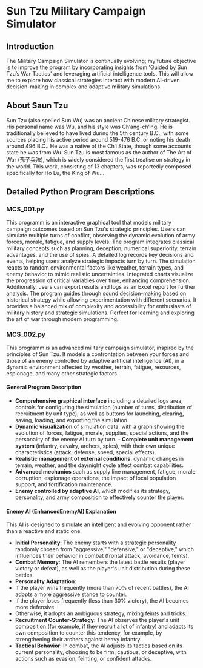 # Sun Tzu Military Campaign Simulator

## Introduction

The Military Campaign Simulator is continually evolving; my future objective is to improve the program by incorporating insights from 'Guided by Sun Tzu’s War Tactics' 
and leveraging artificial intelligence tools. This will allow me to explore how classical strategies interact with modern AI-driven decision-making in complex and adaptive military simulations.

## About Saun Tzu

Sun Tzu (also spelled Sun Wu) was an ancient Chinese military strategist. His personal name was Wu, and his style was Ch‘ang-ch‘ing. 
He is traditionally believed to have lived during the 5th century B.C., with some sources placing his active period around 519-476 B.C. or noting his death around 496 B.C.. 
He was a native of the Ch‘i State, though some accounts state he was from Wu.
Sun Tzu is most famous as the author of The Art of War (孫子兵法), which is widely considered the first treatise on strategy in the world. 
This work, consisting of 13 chapters, was reportedly composed specifically for Ho Lu, the King of Wu...


## Detailed Python Program Descriptions

### MCS_001.py

This programm is an interactive graphical tool that models military campaign outcomes based on Sun Tzu's strategic principles. 
Users can simulate multiple turns of conflict, observing the dynamic evolution of army forces, morale, fatigue, and supply levels. 
The program integrates classical military concepts such as planning, deception, numerical superiority, terrain advantages, and the use of spies.
A detailed log records key decisions and events, helping users analyze strategic impacts turn by turn. 
The simulation reacts to random environmental factors like weather, terrain types, and enemy behavior to mimic realistic uncertainties. 
Integrated charts visualize the progression of critical variables over time, enhancing comprehension. 
Additionally, users can export results and logs as an Excel report for further analysis.
The program guides through sound decision-making based on historical strategy while allowing experimentation with different scenarios. 
It provides a balanced mix of complexity and accessibility for enthusiasts of military history and strategic simulations. 
Perfect for learning and exploring the art of war through modern programming.


### MCS_002.py

This programm is an advanced military campaign simulator, inspired by the principles of Sun Tzu. It models a confrontation between your forces and those of an enemy controlled by adaptive artificial intelligence (AI), in a dynamic environment affected by weather, terrain, fatigue, resources, espionage, and many other strategic factors.

#### General Program Description

- **Comprehensive graphical interface** including a detailed logs area, controls for configuring the simulation (number of turns, distribution of recruitment by unit type), as well as buttons for launching, clearing, saving, loading, and exporting the simulation.
- **Dynamic visualization** of simulation data, with a graph showing the evolution of forces, fatigue, morale, supplies, special actions, and the personality of the enemy AI turn by turn. - **Complete unit management system** (infantry, cavalry, archers, spies), with their own unique characteristics (attack, defense, speed, special effects).
- **Realistic management of external conditions**: dynamic changes in terrain, weather, and the day/night cycle affect combat capabilities.
- **Advanced mechanics** such as supply line management, fatigue, morale corruption, espionage operations, the impact of local population support, and fortification maintenance.
- **Enemy controlled by adaptive AI**, which modifies its strategy, personality, and army composition to effectively counter the player.

#### Enemy AI (EnhancedEnemyAI) Explanation

This AI is designed to simulate an intelligent and evolving opponent rather than a reactive and static one.

- **Initial Personality**: The enemy starts with a strategic personality randomly chosen from "aggressive," "defensive," or "deceptive," which influences their behavior in combat (frontal attack, avoidance, feints).
- **Combat Memory**: The AI remembers the latest battle results (player victory or defeat), as well as the player's unit distribution during these battles.
- **Personality Adaptation**:
- If the player wins frequently (more than 70% of recent battles), the AI adopts a more aggressive stance to counter.
- If the player loses frequently (less than 30% victory), the AI becomes more defensive.
- Otherwise, it adopts an ambiguous strategy, mixing feints and tricks.
- **Recruitment Counter-Strategy**: The AI observes the player's unit composition (for example, if they recruit a lot of infantry) and adapts its own composition to counter this tendency, for example, by strengthening their archers against heavy infantry.
- **Tactical Behavior**: In combat, the AI adjusts its tactics based on its current personality, choosing to be firm, cautious, or deceptive, with actions such as evasion, feinting, or confident attacks.


 
 
